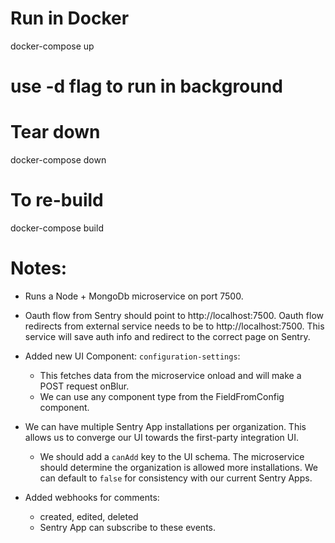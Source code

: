 # Run in Docker
docker-compose up
# use -d flag to run in background

# Tear down
docker-compose down

# To re-build
docker-compose build


# Notes:
- Runs a Node + MongoDb microservice on port 7500.
- Oauth flow from Sentry should point to http://localhost:7500. Oauth flow redirects from external service needs to be to http://localhost:7500. This service will save auth info and redirect to the correct page on Sentry.
- Added new UI Component: `configuration-settings`:
    - This fetches data from the microservice onload and will make a POST request onBlur.
    - We can use any component type from the FieldFromConfig component.

- We can have multiple Sentry App installations per organization. This allows us to converge our UI towards the first-party integration UI.
    - We should add a `canAdd` key to the UI schema. The microservice should determine the organization is allowed more installations. We can default to `false` for consistency with our current Sentry Apps.

- Added webhooks for comments:
    - created, edited, deleted
    - Sentry App can subscribe to these events.
